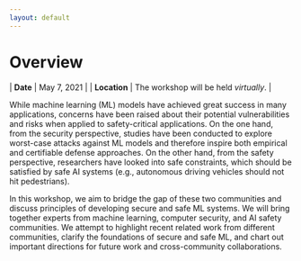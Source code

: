 ```yaml
---
layout: default
---
```



# Overview

| **Date** | May 7, 2021 |
| **Location** | The workshop will be held *virtually*. |


While machine learning (ML) models have achieved great success in many applications, concerns have been raised about their potential vulnerabilities and risks when applied to safety-critical applications. On the one hand, from the security perspective, studies have been conducted to explore worst-case attacks against ML models and therefore inspire both empirical and certifiable defense approaches. On the other hand, from the safety perspective, researchers have looked into safe constraints, which should be satisfied by safe AI systems (e.g., autonomous driving vehicles should not hit pedestrians).

In this workshop, we aim to bridge the gap of these two communities and discuss principles of developing secure and safe ML systems. We will bring together experts from machine learning, computer security, and AI safety communities. We attempt to highlight recent related work from different communities, clarify the foundations of secure and safe ML, and chart out important directions for future work and cross-community collaborations.